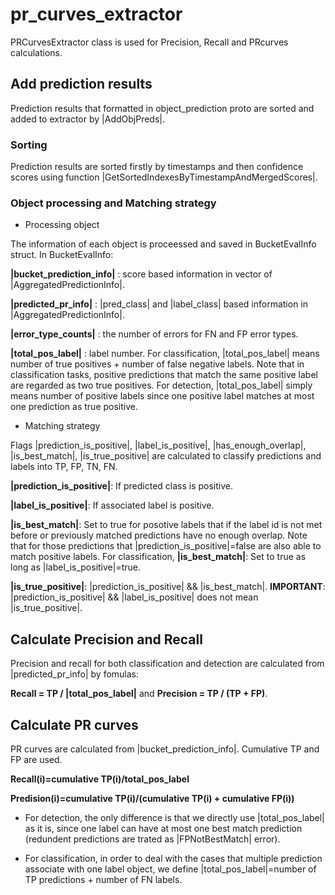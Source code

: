 # pr_curves_extractor
PRCurvesExtractor class is used for Precision, Recall and PRcurves calculations. 

## Add prediction results
Prediction results that formatted in object_prediction proto are sorted and added to extractor by |AddObjPreds|.

### Sorting
Prediction results are sorted firstly by timestamps and then confidence scores using function |GetSortedIndexesByTimestampAndMergedScores|.

### Object processing and Matching strategy
* Processing object

The information of each object is proceessed and saved in BucketEvalInfo struct. In BucketEvalInfo:

**|bucket_prediction_info|** : score based information in vector of |AggregatedPredictionInfo|.

**|predicted_pr_info|** : |pred_class| and |label_class| based information in |AggregatedPredictionInfo|.

**|error_type_counts|** : the number of errors for FN and FP error types.

**|total_pos_label|** : label number. For classification, |total_pos_label| means number of true positives + number of false negative labels. Note that in classification tasks, positive predictions that match the same positive label are regarded as two true positives. For detection, |total_pos_label| simply means number of positive labels since one positive label matches at most one prediction as true positive.

* Matching strategy

Flags |prediction_is_positive|, |label_is_positive|, |has_enough_overlap|, |is_best_match|, |is_true_positive| are calculated to classify predictions and labels into TP, FP, TN, FN.

**|prediction_is_positive|**: If predicted class is positive.

**|label_is_positive|**: If associated label is positive.

**|is_best_match|**: Set to true for posotive labels that if the label id is not met before or previously matched predictions have no enough overlap. Note that for those predictions that |prediction_is_positive|=false are also able to match positive labels. For classification,
**|is_best_match|**: Set to true as long as |label_is_positive|=true.

**|is_true_positive|**: |prediction_is_positive| && |is_best_match|. **IMPORTANT**: |prediction_is_positive| && |label_is_positive| does not mean |is_true_positive|.

## Calculate Precision and Recall
Precision and recall for both classification and detection are calculated from |predicted_pr_info| by fomulas:

**Recall = TP / |total_pos_label|** and **Precision = TP / (TP + FP)**.

## Calculate PR curves
PR curves are calculated from |bucket_prediction_info|. Cumulative TP and FP are used.

**Recall(i)=cumulative TP(i)/total_pos_label**

**Predision(i)=cumulative TP(i)/(cumulative TP(i) + cumulative FP(i))**

* For detection, the only difference is that we directly use |total_pos_label| as it is, since one label can have at most one best match prediction (redundent predictions are trated as |FPNotBestMatch| error).

* For classification, in order to deal with the cases that multiple prediction associate with one label object, we define |total_pos_label|=number of TP predictions + number of FN labels. 

